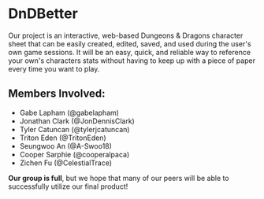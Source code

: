 # DnDBetter
Our project is an interactive, web-based Dungeons & Dragons character sheet that can be easily created, edited, saved, and used during the user's own game sessions. It will be an easy, quick, and reliable way to reference your own's characters stats without having to keep up with a piece of paper every time you want to play.

## Members Involved:
- Gabe Lapham (@gabelapham)
- Jonathan Clark (@JonDennisClark)
- Tyler Catuncan (@tylerjcatuncan)
- Triton Eden (@TritonEden)
- Seungwoo An (@A-Swoo18)
- Cooper Sarphie (@cooperalpaca)
- Zichen Fu (@CelestialTrace)

**Our group is full**, but we hope that many of our peers will be able to successfully utilize our final product!